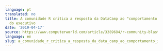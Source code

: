 ```yaml
---
language: pt
translated: no
title: A comunidade R critica a resposta da DataCamp ao "comportamento inadequado"
  do executivo
date: '2019-04-17'
source: https://www.computerworld.com/article/3389684/r-community-blasts-datacamp-response-to-execs-inappropriate-behavior.html
language: en
slug: a_comunidade_r_critica_a_resposta_da_data_camp_ao_comportamento_inadequado_do_executivo
---
```




